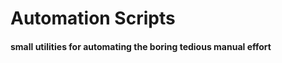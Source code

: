 Automation Scripts
==============
#### small utilities for automating the boring tedious manual effort ####